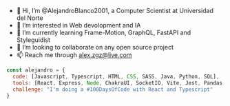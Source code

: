 - 👋 Hi, I’m @AlejandroBlanco2001, a Computer Scientist at Universidad del Norte 
- 👀 I’m interested in Web devolopment and IA
- 🌱 I’m currently learning Frame-Motion, GraphQL, FastAPI and Styleguidist
- 💞️ I’m looking to collaborate on any open source project
- 📫 Reach me through alex.zgz@live.com

```javascript
const alejandro = {
  code: [Javascript, Typescript, HTML, CSS, SASS, Java, Python, SQL],
  tools: [React, Express, Node, ChakraUI, SocketIO, Vite, Jest, Pandas, ScikitLearn, MongoDB],
  challenge: "I'm doing a #100DaysOfCode with React and Typescript"
}
```

<!---
AlejandroBlanco2001/AlejandroBlanco2001 is a ✨ special ✨ repository because its `README.md` (this file) appears on your GitHub profile.
You can click the Preview link to take a look at your changes.
--->
